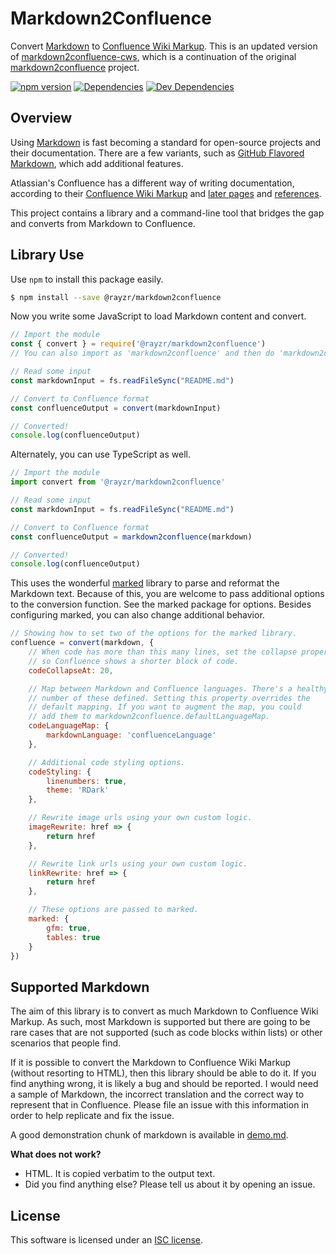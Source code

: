 # Markdown2Confluence

Convert [Markdown] to [Confluence Wiki Markup]. This is an updated version of [markdown2confluence-cws](https://github.com/connected-world-services/markdown2confluence-cws), which is a continuation of the original [markdown2confluence](https://github.com/chunpu/markdown2confluence) project.

[![npm version][npm-badge]][npm-link]
[![Dependencies][dependencies-badge]][dependencies-link]
[![Dev Dependencies][devdependencies-badge]][devdependencies-link]


## Overview

Using [Markdown] is fast becoming a standard for open-source projects and their documentation. There are a few variants, such as [GitHub Flavored Markdown], which add additional features.

Atlassian's Confluence has a different way of writing documentation, according to their [Confluence Wiki Markup] and [later pages](https://confluence.atlassian.com/display/DOC/Confluence+Wiki+Markup) and [references](https://roundcorner.atlassian.net/secure/WikiRendererHelpAction.jspa?section=all).

This project contains a library and a command-line tool that bridges the gap and converts from Markdown to Confluence.


## Library Use

Use `npm` to install this package easily.

```bash
$ npm install --save @rayzr/markdown2confluence
```

Now you write some JavaScript to load Markdown content and convert.

```js
// Import the module
const { convert } = require('@rayzr/markdown2confluence')
// You can also import as 'markdown2confluence' and then do 'markdown2confluence.convert'

// Read some input
const markdownInput = fs.readFileSync("README.md")

// Convert to Confluence format
const confluenceOutput = convert(markdownInput)

// Converted!
console.log(confluenceOutput)
```

Alternately, you can use TypeScript as well.

```ts
// Import the module
import convert from '@rayzr/markdown2confluence'

// Read some input
const markdownInput = fs.readFileSync("README.md")

// Convert to Confluence format
const confluenceOutput = markdown2confluence(markdown)

// Converted!
console.log(confluenceOutput)
```

This uses the wonderful [marked](https://www.npmjs.com/package/marked) library to parse and reformat the Markdown text. Because of this, you are welcome to pass additional options to the conversion function. See the marked package for options. Besides configuring marked, you can also change additional behavior.

```js
// Showing how to set two of the options for the marked library.
confluence = convert(markdown, {
    // When code has more than this many lines, set the collapse property
    // so Confluence shows a shorter block of code.
    codeCollapseAt: 20,

    // Map between Markdown and Confluence languages. There's a healthy
    // number of these defined. Setting this property overrides the
    // default mapping. If you want to augment the map, you could
    // add them to markdown2confluence.defaultLanguageMap.
    codeLanguageMap: {
        markdownLanguage: 'confluenceLanguage'
    },

    // Additional code styling options.
    codeStyling: {
        linenumbers: true,
        theme: 'RDark'
    },

    // Rewrite image urls using your own custom logic.
    imageRewrite: href => {
        return href
    },

    // Rewrite link urls using your own custom logic.
    linkRewrite: href => {
        return href
    },

    // These options are passed to marked.
    marked: {
        gfm: true,
        tables: true
    }
})
```

## Supported Markdown

The aim of this library is to convert as much Markdown to Confluence Wiki Markup. As such, most Markdown is supported but there are going to be rare cases that are not supported (such as code blocks within lists) or other scenarios that people find.

If it is possible to convert the Markdown to Confluence Wiki Markup (without resorting to HTML), then this library should be able to do it. If you find anything wrong, it is likely a bug and should be reported. I would need a sample of Markdown, the incorrect translation and the correct way to represent that in Confluence. Please file an issue with this information in order to help replicate and fix the issue.

A good demonstration chunk of markdown is available in [demo.md](demo.md).

**What does not work?**

* HTML. It is copied verbatim to the output text.
* Did you find anything else? Please tell us about it by opening an issue.


## License

This software is licensed under an [ISC license][LICENSE].


[Markdown]: http://daringfireball.net/projects/markdown/syntax
[Confluence Wiki Markup]: https://confluence.atlassian.com/display/CONF42/Confluence+Wiki+Markup
[GitHub Flavored Markdown]: https://guides.github.com/features/mastering-markdown/
[dependencies-badge]: https://img.shields.io/david/Rayzr522/markdown2confluence.svg
[dependencies-link]: https://david-dm.org/Rayzr522/markdown2confluence
[devdependencies-badge]: https://img.shields.io/david/dev/Rayzr522/markdown2confluence.svg
[devdependencies-link]: https://david-dm.org/Rayzr522/markdown2confluence#info=devDependencies
[LICENSE]: LICENSE.md
[npm-badge]: https://img.shields.io/npm/v/@rayzr/markdown2confluence.svg
[npm-link]: https://npmjs.org/package/@rayzr/minecraft2confluence
